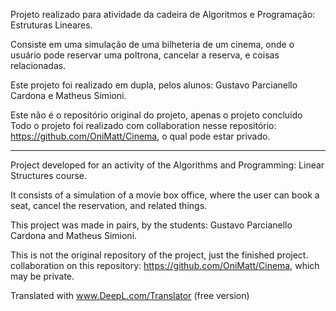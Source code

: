 Projeto realizado para atividade da cadeira de Algoritmos e Programação: Estruturas Lineares.

Consiste em uma simulação de uma bilheteria de um cinema, onde o usuário pode reservar uma poltrona,
cancelar a reserva, e coisas relacionadas.

Este projeto foi realizado em dupla, pelos alunos: Gustavo Parcianello Cardona e Matheus Simioni.

Este não é o repositório original do projeto, apenas o projeto concluído Todo o projeto foi realizado com
collaboration nesse repositório: https://github.com/OniMatt/Cinema, o qual pode estar privado.

---------------------------------------------------------------------------------------------------------

Project developed for an activity of the Algorithms and Programming: Linear Structures course.

It consists of a simulation of a movie box office, where the user can book a seat,
cancel the reservation, and related things.

This project was made in pairs, by the students: Gustavo Parcianello Cardona and Matheus Simioni.

This is not the original repository of the project, just the finished project.
collaboration on this repository: https://github.com/OniMatt/Cinema, which may be private.

Translated with www.DeepL.com/Translator (free version)
